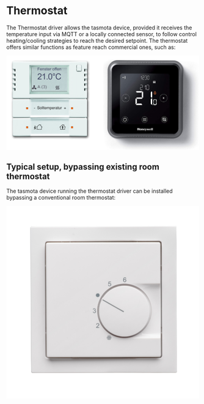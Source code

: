 # Thermostat

The Thermostat driver allows the tasmota device, provided it receives the temperature input via MQTT or a locally connected sensor, to follow control heating/cooling strategies to reach the desired setpoint. The thermostat offers similar functions as feature reach commercial ones, such as:

![Pinout](_media/thermostat/Feature_rich_thermostat.png)

## Typical setup, bypassing existing room thermostat

The tasmota device running the thermostat driver can be installed bypassing a conventional room thermostat:

![Pinout](_media/thermostat/conventional_busch_jaeger.jpg)
